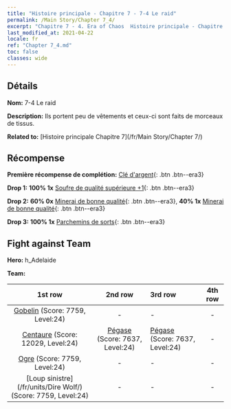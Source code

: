 ```yaml
---
title: "Histoire principale - Chapitre 7 - 7-4 Le raid"
permalink: /Main Story/Chapter 7_4/
excerpt: "Chapitre 7 - 4. Era of Chaos  Histoire principale - Chapitre 7_4. 7-4 Le raid"
last_modified_at: 2021-04-22
locale: fr
ref: "Chapter 7_4.md"
toc: false
classes: wide
---
```


## Détails

 **Nom:** 7-4 Le raid

 **Description:** Ils portent peu de vêtements et ceux-ci sont faits de morceaux de tissus.

 **Related to:** [Histoire principale Chapitre 7](/fr/Main Story/Chapter 7/)

## Récompense

 **Première récompense de complétion:** [Clé d'argent](/ItemsFR/con_693/){: .btn .btn--era3}

 **Drop 1:** **100% 1x** [Soufre de qualité supérieure +1](/ItemsFR/mat_22/){: .btn .btn--era3}

 **Drop 2:** **60% 0x** [Minerai de bonne qualité](/ItemsFR/mat_12/){: .btn .btn--era3}, **40% 1x** [Minerai de bonne qualité](/ItemsFR/mat_12/){: .btn .btn--era3}

 **Drop 3:** **100% 1x** [Parchemins de sorts](/ItemsFR/con_694/){: .btn .btn--era3}


## Fight against Team
 **Hero:** h_Adelaide

 **Team:**


  | 1st row | 2nd row | 3rd row | 4th row |
  |:----:|:----:|:----|:----:|
  | [Gobelin](/fr/units/Goblin/) (Score: 7759, Level:24)  | - | - | - |
  | [Centaure](/fr/units/Centaur/) (Score: 12029, Level:24)  | [Pégase](/fr/units/Pegasus/) (Score: 7637, Level:24)  | [Pégase](/fr/units/Pegasus/) (Score: 7637, Level:24)  | - |
  | [Ogre](/fr/units/Ogre/) (Score: 7759, Level:24)  | - | - | - |
  | [Loup sinistre](/fr/units/Dire Wolf/) (Score: 7759, Level:24)  | - | - | - |


